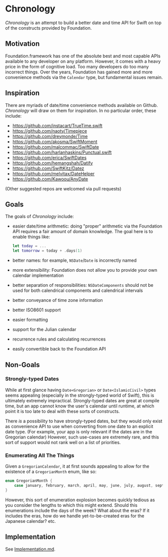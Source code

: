 # Chronology

*Chronology* is an attempt to build a better date and time API for Swift on top of the constructs provided by Foundation.

## Motivation

Foundation.framework has one of the absolute best and most capable APIs available to any developer on any platform. However, it comes with a heavy price in the form of cognitive load. Too many developers do too many incorrect things. Over the years, Foundation has gained more and more convenience methods via the `Calendar` type, but fundamental issues remain.

## Inspiration

There are myriads of date/time convenience methods available on Github. *Chronology* will draw on them for inspiration. In no particular order, these include:

- https://github.com/instacart/TrueTime.swift
- https://github.com/naoty/Timepiece
- https://github.com/dreymonde/Time
- https://github.com/akosma/SwiftMoment
- https://github.com/malcommac/SwiftDate
- https://github.com/harlanhaskins/Punctual.swift
- https://github.com/erica/SwiftDates
- https://github.com/hemangshah/Datify
- https://github.com/SwiftKitz/Datez
- https://github.com/melvitax/DateHelper
- https://github.com/Kawoou/AnyDate

(Other suggested repos are welcomed via pull requests)

## Goals

The goals of *Chronology* include:

- easier date/time arithmetic: doing "proper" arithmetic via the Foundation API requires a fair amount of domain knowledge. The goal here is to enable things like:

  ```swift
  let today = ...
  let tomorrow = today + .days(1)
  ```
  
- better names: for example, `NSDate`/`Date` is incorrectly named
- more extensibility: Foundation does not allow you to provide your own calendar implementation
- better separation of responsibilities: `NSDateComponents` should not be used for both calendrical components and calendrical intervals
- better conveyance of time zone information
- better ISO8601 support
- easier formatting
- support for the Julian calendar
- recurrence rules and calculating recurrences
- easily convertible back to the Foundation API

## Non-Goals

### Strongly-typed Dates

While at first glance having `Date<Gregorian>` or `Date<IslamicCivil>` types seems appealing (especially in the strongly-typed world of Swift), this is ultimately extremely impractical. Strongly-typed dates are great at compile time, but an app cannot know the user's calendar until runtime, at which point it is too late to deal with these sorts of constructs.

There *is* a possibility to have strongly-typed dates, but they would only exist as convenience API to use when converting from one date to an explicit date type. (For example, your app is only relevant if the dates are in the Gregorian calendar) However, such use-cases are extremely rare, and this sort of support would not rank well on a list of priorities.

### Enumerating All The Things

Given a `GregorianCalendar`, it at first sounds appealing to allow for the existence of a `GregorianMonth` enum, like so:

```swift
enum GregorianMonth {
    case january, february, march, april, may, june, july, august, september, october, november, december
}
```

However, this sort of enumeration explosion becomes quickly tedious as you consider the lengths to which this might extend. Should this enumerations include the days of the week? What about the eras? If it includes the eras, how do we handle yet-to-be-created eras for the Japanese calendar? etc.

## Implementation

See [Implementation.md](Implementation.md).
